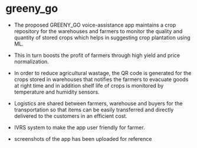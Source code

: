 # greeny_go

* The proposed GREENY_GO voice-assistance app maintains a crop repository for the warehouses and farmers to monitor the quality and quantity of stored crops which helps in suggesting crop plantation using ML.

* This in turn boosts the profit of farmers through high yield and price normalization.

* In order to reduce agricultural wastage, the QR code is generated for the crops stored in warehouses that notifies the farmers to evacuate goods at right time and in addition shelf life of crops is monitored by temperature and humidity sensors.

* Logistics are shared between farmers, warehouse and buyers for the transportation so that items can be easily transferred and directly delivered to the customers in an efficient cost.

* IVRS system to make the app user friendly for farmer.


*  screenshots of the app has been uploaded for reference
